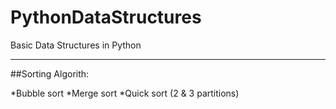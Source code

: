 # PythonDataStructures
Basic Data Structures in Python

---
##Sorting Algorith:

*Bubble sort
*Merge sort
*Quick sort (2 & 3 partitions)
